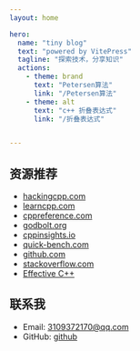 ```yaml
---
layout: home

hero:
  name: "tiny blog"
  text: "powered by VitePress"
  tagline: "探索技术，分享知识"
  actions:
    - theme: brand
      text: "Petersen算法"
      link: "/Petersen算法"
    - theme: alt
      text: "c++ 折叠表达式"
      link: "/折叠表达式"


---
```



## 资源推荐

- [hackingcpp.com](https://hackingcpp.com)
- [learncpp.com](https://learncpp.com)
- [cppreference.com](https://cppreference.com)
- [godbolt.org](https://godbolt.org)
- [cppinsights.io](https://cppinsights.io)
- [quick-bench.com](https://quick-bench.com)
- [github.com](https://github.com)
- [stackoverflow.com](https://stackoverflow.com)
- [Effective C++](https://www.effectivemoderncpp.com/)



## 联系我


- Email: [3109372170@qq.com](mailto:3109372170@qq.com)
- GitHub: [github](https://github.com/CrossroadW)
